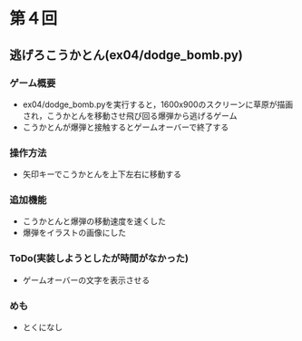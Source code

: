 # 第４回
## 逃げろこうかとん(ex04/dodge_bomb.py)
### ゲーム概要
- ex04/dodge_bomb.pyを実行すると，1600x900のスクリーンに草原が描画され，こうかとんを移動させ飛び回る爆弾から逃げるゲーム
- こうかとんが爆弾と接触するとゲームオーバーで終了する
### 操作方法
- 矢印キーでこうかとんを上下左右に移動する
### 追加機能
- こうかとんと爆弾の移動速度を速くした
- 爆弾をイラストの画像にした
### ToDo(実装しようとしたが時間がなかった)
- ゲームオーバーの文字を表示させる
### めも
- とくになし